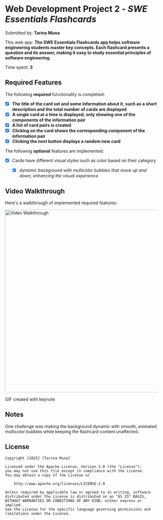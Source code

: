 # Web Development Project 2 - *SWE Essentials Flashcards*

Submitted by: **Tarina Muna**

This web app: **The SWE Essentials Flashcards app helps software engineering students master key concepts. Each flashcard presents a question and its answer, making it easy to study essential principles of software engineering.**

Time spent: **3**

## Required Features

The following **required** functionality is completed:

- [x] **The title of the card set and some information about it, such as a short description and the total number of cards are displayed**
- [x] **A single card at a time is displayed, only showing one of the components of the information pair**
- [x] **A list of card pairs is created**
- [x] **Clicking on the card shows the corresponding component of the information pair**
- [x] **Clicking the next button displays a random new card**

The following **optional** features are implemented:


- [x] Cards have different visual styles such as color based on their category
  - [x] *dynamic background with multicolor bubbles that move up and down, enhancing the visual experience.*


## Video Walkthrough

Here's a walkthrough of implemented required features:

<img src="public/assets/flashcard-app.gif" title="Video Walkthrough" width="600" alt="Video Walkthrough" />




GIF created with keynote 
<!-- Recommended tools:
[Kap](https://getkap.co/) for macOS
[ScreenToGif](https://www.screentogif.com/) for Windows
[peek](https://github.com/phw/peek) for Linux. -->

## Notes

One challenge was making the background dynamic with smooth, animated multicolor bubbles while keeping the flashcard content unaffected.

## License

    Copyright [2025] [Tarina Muna]

    Licensed under the Apache License, Version 2.0 (the "License");
    you may not use this file except in compliance with the License.
    You may obtain a copy of the License at

        http://www.apache.org/licenses/LICENSE-2.0

    Unless required by applicable law or agreed to in writing, software
    distributed under the License is distributed on an "AS IS" BASIS,
    WITHOUT WARRANTIES OR CONDITIONS OF ANY KIND, either express or implied.
    See the License for the specific language governing permissions and
    limitations under the License.